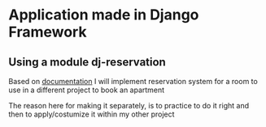 # Application made in Django Framework

## Using a module dj-reservation

Based on [documentation](https://djreservation.readthedocs.io/en/latest/howtouse.html) I will implement reservation system for a room to use in a different project to book an apartment

The reason here for making it separately, is to practice to do it right and then to apply/costumize it within my other project
